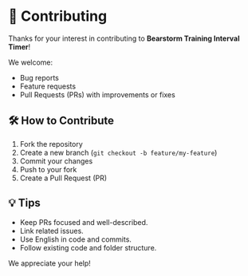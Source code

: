 # 🤝 Contributing

Thanks for your interest in contributing to **Bearstorm Training Interval Timer**!

We welcome:

- Bug reports
- Feature requests
- Pull Requests (PRs) with improvements or fixes

## 🛠 How to Contribute

1. Fork the repository
2. Create a new branch (`git checkout -b feature/my-feature`)
3. Commit your changes
4. Push to your fork
5. Create a Pull Request (PR)

## 💡 Tips

- Keep PRs focused and well-described.
- Link related issues.
- Use English in code and commits.
- Follow existing code and folder structure.

We appreciate your help!
